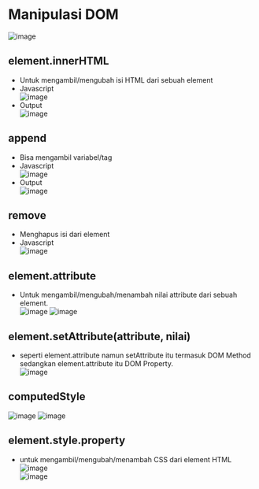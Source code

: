 
# Manipulasi DOM
![image](https://user-images.githubusercontent.com/85721388/192934642-4ea57778-6fc7-4fdb-8c37-f9e0e79781cb.png)

## element.innerHTML
- Untuk mengambil/mengubah isi HTML dari sebuah element
- Javascript
<br> ![image](https://user-images.githubusercontent.com/85721388/192933897-28b5b161-ad21-4440-81f5-5a72af748a37.png)
- Output
<br> ![image](https://user-images.githubusercontent.com/85721388/192933984-ea0eda22-48ea-410c-b261-90b3b32a8541.png)

## append
- Bisa mengambil variabel/tag 
- Javascript
<br> ![image](https://user-images.githubusercontent.com/85721388/192933708-a77f07b0-7ab7-4325-8e09-09672be12c1e.png)
- Output 
<br> ![image](https://user-images.githubusercontent.com/85721388/192933746-84698c91-69fd-40a2-abdf-163ad622c9ba.png)

## remove
- Menghapus isi dari element
- Javascript 
<br> ![image](https://user-images.githubusercontent.com/85721388/192932627-e65b2c4f-eabd-4686-ae93-2565c4c6b960.png)

## element.attribute 
- Untuk mengambil/mengubah/menambah nilai attribute dari sebuah element.
<br> ![image](https://user-images.githubusercontent.com/85721388/192105448-880be500-73c7-4da3-82c0-b324f81961b0.png)
![image](https://user-images.githubusercontent.com/85721388/192937858-2e682800-1337-4c4f-87e6-319936416864.png)

## element.setAttribute(attribute, nilai) 
- seperti element.attribute namun setAttribute itu termasuk DOM Method sedangkan element.attribute itu DOM Property.
<br> ![image](https://user-images.githubusercontent.com/85721388/192105454-395c5353-8aa1-42eb-b274-b72c588f61f9.png)

## computedStyle
![image](https://user-images.githubusercontent.com/85721388/192938075-49ded855-8e01-4188-ad2c-f28de0764c33.png)
![image](https://user-images.githubusercontent.com/85721388/192939324-a92116c6-a831-4e2d-838f-63bf05e3c671.png)

## element.style.property 
- untuk mengambil/mengubah/menambah CSS dari element HTML
<br>![image](https://user-images.githubusercontent.com/85721388/192105466-f88f47ce-3d92-47c9-ba08-74ccf27ece3c.png)
<br>![image](https://user-images.githubusercontent.com/85721388/192105472-0523add3-66e3-46f1-a909-2f99d0421e39.png)
